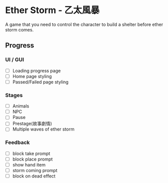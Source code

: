 # Ether Storm - 乙太風暴
A game that you need to control the character to build a shelter before ether storm comes. 
## Progress
### UI / GUI
- [ ] Loading progress page
- [ ] Home page styling
- [ ] Passed/Failed page styling
### Stages
- [ ] Animals
- [ ] NPC
- [ ] Pause
- [ ] Prestage(故事劇情)
- [ ] Multiple waves of ether storm
### Feedback
- [ ] block take prompt
- [ ] block place prompt
- [ ] show hand item
- [ ] storm coming prompt
- [ ] block on dead effect